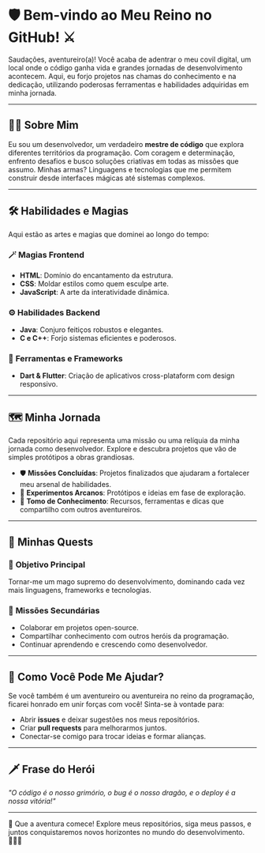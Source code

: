 # 🛡️ Bem-vindo ao Meu Reino no GitHub! ⚔️

Saudações, aventureiro(a)! Você acaba de adentrar o meu covil digital, um local onde o código ganha vida e grandes jornadas de desenvolvimento acontecem. Aqui, eu forjo projetos nas chamas do conhecimento e na dedicação, utilizando poderosas ferramentas e habilidades adquiridas em minha jornada.

---

## 🧙‍♂️ Sobre Mim

Eu sou um desenvolvedor, um verdadeiro **mestre de código** que explora diferentes territórios da programação. Com coragem e determinação, enfrento desafios e busco soluções criativas em todas as missões que assumo. Minhas armas? Linguagens e tecnologias que me permitem construir desde interfaces mágicas até sistemas complexos.

---

## 🛠️ Habilidades e Magias

Aqui estão as artes e magias que dominei ao longo do tempo:

### 🪄 **Magias Frontend**
- **HTML**: Domínio do encantamento da estrutura.
- **CSS**: Moldar estilos como quem esculpe arte.
- **JavaScript**: A arte da interatividade dinâmica.

### ⚙️ **Habilidades Backend**
- **Java**: Conjuro feitiços robustos e elegantes.
- **C e C++**: Forjo sistemas eficientes e poderosos.

### 🧩 **Ferramentas e Frameworks**
- **Dart & Flutter**: Criação de aplicativos cross-plataform com design responsivo.

---

## 🗺️ Minha Jornada

Cada repositório aqui representa uma missão ou uma relíquia da minha jornada como desenvolvedor. Explore e descubra projetos que vão de simples protótipos a obras grandiosas.

- 🛡️ **Missões Concluídas**: Projetos finalizados que ajudaram a fortalecer meu arsenal de habilidades.
- 🔮 **Experimentos Arcanos**: Protótipos e ideias em fase de exploração.
- 📜 **Tomo de Conhecimento**: Recursos, ferramentas e dicas que compartilho com outros aventureiros.

---

## 📜 Minhas Quests

### 🚀 **Objetivo Principal**
Tornar-me um mago supremo do desenvolvimento, dominando cada vez mais linguagens, frameworks e tecnologias.

### 🎯 **Missões Secundárias**
- Colaborar em projetos open-source.
- Compartilhar conhecimento com outros heróis da programação.
- Continuar aprendendo e crescendo como desenvolvedor.

---

## 🏰 Como Você Pode Me Ajudar?

Se você também é um aventureiro ou aventureira no reino da programação, ficarei honrado em unir forças com você! Sinta-se à vontade para:

- Abrir **issues** e deixar sugestões nos meus repositórios.
- Criar **pull requests** para melhorarmos juntos.
- Conectar-se comigo para trocar ideias e formar alianças.

---

## 🗡️ Frase do Herói

*"O código é o nosso grimório, o bug é o nosso dragão, e o deploy é a nossa vitória!"*

---

🌟 Que a aventura comece! Explore meus repositórios, siga meus passos, e juntos conquistaremos novos horizontes no mundo do desenvolvimento. 🧙‍♂️✨

